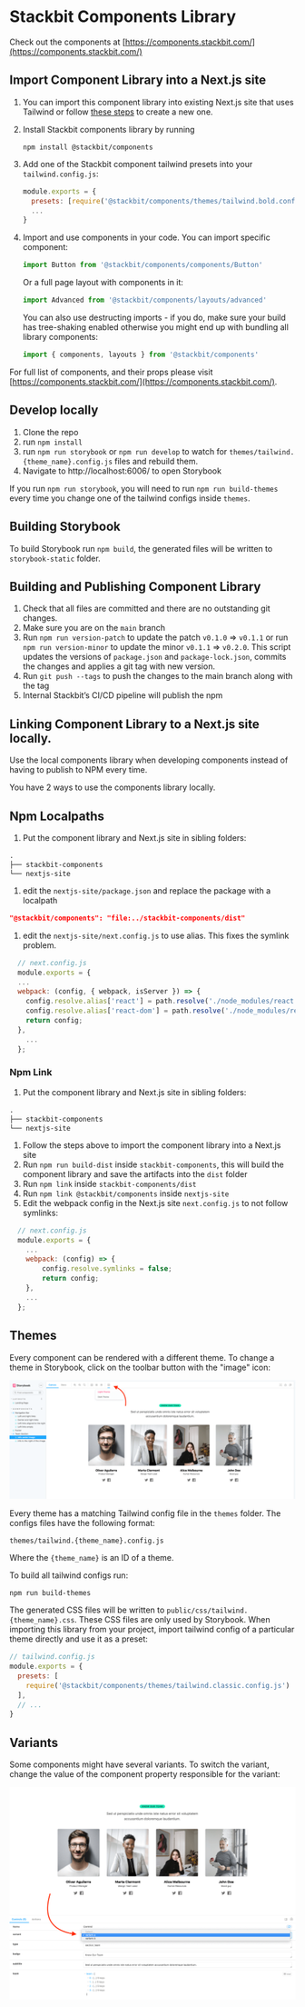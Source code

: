 # Stackbit Components Library

Check out the components at [https://components.stackbit.com/](https://components.stackbit.com/)


## Import Component Library into a Next.js site

1. You can import this component library into existing Next.js site that uses Tailwind or follow [these steps](https://tailwindcss.com/docs/guides/nextjs) to create a new one.
1. Install Stackbit components library by running

   ```shell
   npm install @stackbit/components
   ```

1. Add one of the Stackbit component tailwind presets into your `tailwind.config.js`:

   ```js
   module.exports = {
     presets: [require('@stackbit/components/themes/tailwind.bold.config')],
     ...
   }
   ```

1. Import and use components in your code. You can import specific component:

   ```js
   import Button from '@stackbit/components/components/Button'
   ```
   
   Or a full page layout with components in it:

   ```js
   import Advanced from '@stackbit/components/layouts/advanced'
   ```
   
   You can also use destructing imports - if you do, make sure your build has tree-shaking enabled otherwise you might end up with bundling all library components:
   
   ```js
   import { components, layouts } from '@stackbit/components'
   ```

For full list of components, and their props please visit  [https://components.stackbit.com/](https://components.stackbit.com/).


## Develop locally

1. Clone the repo
1. run `npm install`
1. run `npm run storybook` or `npm run develop` to watch for `themes/tailwind.{theme_name}.config.js` files and rebuild them.
1. Navigate to http://localhost:6006/ to open Storybook

If you run `npm run storybook`, you will need to run `npm run build-themes` every time you change one of the tailwind configs inside `themes`.


## Building Storybook

To build Storybook run `npm build`, the generated files will be written to `storybook-static` folder.


## Building and Publishing Component Library

1. Check that all files are committed and there are no outstanding git changes.
1. Make sure you are on the `main` branch
1. Run `npm run version-patch` to update the patch `v0.1.0` => `v0.1.1` or run `npm run version-minor` to update the minor `v0.1.1` => `v0.2.0`. This script updates the versions of `package.json` and `package-lock.json`, commits the changes and applies a git tag with new version.
1. Run `git push --tags` to push the changes to the main branch along with the tag
1. Internal Stackbit’s CI/CD pipeline will publish the npm

## Linking Component Library to a Next.js site locally.

Use the local components library when developing components instead of having to publish to NPM every time.

You have 2 ways to use the components library locally.


## Npm Localpaths

1. Put the component library and Next.js site in sibling folders:

```
.
├── stackbit-components
└── nextjs-site
```

1. edit the `nextjs-site/package.json` and replace the package with a localpath

```json
"@stackbit/components": "file:../stackbit-components/dist"
```

1. edit the `nextjs-site/next.config.js` to use alias. This fixes the symlink problem.
  
```js
  // next.config.js
  module.exports = {
  ...
  webpack: (config, { webpack, isServer }) => {
    config.resolve.alias['react'] = path.resolve('./node_modules/react');
    config.resolve.alias['react-dom'] = path.resolve('./node_modules/react');
    return config;
  },
    ...
  };
```

### Npm Link

1. Put the component library and Next.js site in sibling folders:

```
.
├── stackbit-components
└── nextjs-site
```

1. Follow the steps above to import the component library into a Next.js site
1. Run `npm run build-dist` inside `stackbit-components`, this will build the component library and save the artifacts into the `dist` folder
1. Run `npm link` inside `stackbit-components/dist`
1. Run `npm link @stackbit/components` inside `nextjs-site`
1. Edit the webpack config in the Next.js site `next.config.js` to not follow symlinks:

```js
  // next.config.js
  module.exports = {
    ...
    webpack: (config) => {
        config.resolve.symlinks = false;
        return config;
    },
    ...
  };
```

## Themes

Every component can be rendered with a different theme. To change a theme in Storybook, click on the toolbar button with the "image" icon:

![Change theme](docs/changing-themes.png)

Every theme has a matching Tailwind config file in the `themes` folder. The configs files have the following format:

```
themes/tailwind.{theme_name}.config.js
```

Where the `{theme_name}` is an ID of a theme.

To build all tailwind configs run:

```shell
npm run build-themes
```

The generated CSS files will be written to `public/css/tailwind.{theme_name}.css`. These CSS files are only used by Storybook. When importing this library from your project, import tailwind config of a particular theme directly and use it as a preset:

```js
// tailwind.config.js
module.exports = {
  presets: [
    require('@stackbit/components/themes/tailwind.classic.config.js')
  ],
  // ...
}
```


## Variants

Some components might have several variants. To switch the variant, change the value of the component property responsible for the variant:

![Change theme](docs/changing-variants.png)
